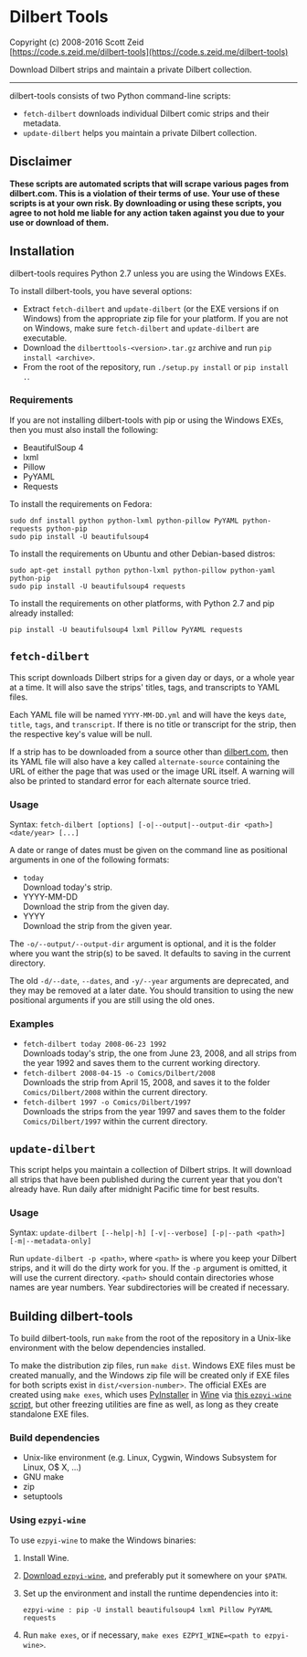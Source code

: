 Dilbert Tools  
=============

Copyright (c) 2008-2016 Scott Zeid  
[https://code.s.zeid.me/dilbert-tools](https://code.s.zeid.me/dilbert-tools)  

Download Dilbert strips and maintain a private Dilbert collection.

- - - -

dilbert-tools consists of two Python command-line scripts:

* `fetch-dilbert` downloads individual Dilbert comic strips and their
  metadata.
* `update-dilbert` helps you maintain a private Dilbert collection.


Disclaimer
----------

**These scripts are automated scripts that will scrape various pages from
  dilbert.com.  This is a violation of their terms of use.  Your use of
  these scripts is at your own risk.  By downloading or using these
  scripts, you agree to not hold me liable for any action taken against
  you due to your use or download of them.**


Installation
------------

dilbert-tools requires Python 2.7 unless you are using the Windows EXEs.

To install dilbert-tools, you have several options:

* Extract `fetch-dilbert` and `update-dilbert` (or the EXE versions if on
  Windows) from the appropriate zip file for your platform.  If you are
  not on Windows, make sure `fetch-dilbert` and `update-dilbert` are
  executable.
* Download the `dilberttools-<version>.tar.gz` archive and run
  `pip install <archive>`.
* From the root of the repository, run `./setup.py install` or `pip install .`.


### Requirements

If you are not installing dilbert-tools with pip or using the Windows EXEs,
then you must also install the following:

* BeautifulSoup 4
* lxml
* Pillow
* PyYAML
* Requests

To install the requirements on Fedora:

    sudo dnf install python python-lxml python-pillow PyYAML python-requests python-pip
    sudo pip install -U beautifulsoup4

To install the requirements on Ubuntu and other Debian-based distros:

    sudo apt-get install python python-lxml python-pillow python-yaml python-pip
    sudo pip install -U beautifulsoup4 requests

To install the requirements on other platforms, with Python 2.7 and pip
already installed:

    pip install -U beautifulsoup4 lxml Pillow PyYAML requests


`fetch-dilbert`
---------------

This script downloads Dilbert strips for a given day or days, or a whole
year at a time.  It will also save the strips' titles, tags, and transcripts
to YAML files.

Each YAML file will be named `YYYY-MM-DD.yml` and will have the keys `date`,
`title`, `tags`, and `transcript`.  If there is no title or transcript for the
strip, then the respective key's value will be null.

If a strip has to be downloaded from a source other than
[dilbert.com](http://dilbert.com/), then its YAML file will also have a key
called `alternate-source` containing the URL of either the page that was used
or the image URL itself.  A warning will also be printed to standard error for
each alternate source tried.


### Usage

Syntax:  `fetch-dilbert [options] [-o|--output|--output-dir <path>] <date/year> [...]`

A date or range of dates must be given on the command line as positional
arguments in one of the following formats:

 * `today`  
   Download today's strip.
 * YYYY-MM-DD  
   Download the strip from the given day.
 * YYYY  
   Download the strip from the given year.

The `-o/--output/--output-dir` argument is optional, and it is the folder where
you want the strip(s) to be saved.  It defaults to saving in the current
directory.

The old `-d/--date`, `--dates`, and `-y/--year` arguments are deprecated, and
they may be removed at a later date.  You should transition to using the new
positional arguments if you are still using the old ones.


### Examples

 * `fetch-dilbert today 2008-06-23 1992`  
   Downloads today's strip, the one from June 23, 2008, and all strips from the
   year 1992 and saves them to the current working directory.
 * `fetch-dilbert 2008-04-15 -o Comics/Dilbert/2008`  
   Downloads the strip from April 15, 2008, and saves it to the folder
   `Comics/Dilbert/2008` within the current directory.
 * `fetch-dilbert 1997 -o Comics/Dilbert/1997`  
   Downloads the strips from the year 1997 and saves them to the folder
   `Comics/Dilbert/1997` within the current directory.


`update-dilbert`
----------------

This script helps you maintain a collection of Dilbert strips.  It will
download all strips that have been published during the current year that
you don't already have.  Run daily after midnight Pacific time for best
results.


### Usage

Syntax:  `update-dilbert [--help|-h] [-v|--verbose] [-p|--path <path>] [-m|--metadata-only]`

Run `update-dilbert -p <path>`, where `<path>` is where you keep your Dilbert
strips, and it will do the dirty work for you.  If the `-p` argument is omitted,
it will use the current directory.  `<path>` should contain directories whose
names are year numbers.  Year subdirectories will be created if necessary.


Building dilbert-tools
----------------------

To build dilbert-tools, run `make` from the root of the repository in a
Unix-like environment with the below dependencies installed.

To make the distribution zip files, run `make dist`.  Windows EXE files must be
created manually, and the Windows zip file will be created only if EXE files
for both scripts exist in `dist/<version-number>`.  The official EXEs are
created using `make exes`, which uses [PyInstaller][PyInstaller] in [Wine][Wine]
via [this `ezpyi-wine` script][ezpyi-wine], but other freezing utilities are
fine as well, as long as they create standalone EXE files.

[PyInstaller]: http://www.pyinstaller.org/
[Wine]: https://www.winehq.org/
[ezpyi-wine]: https://code.s.zeid.me/bin/blob/master/ezpyi-wine


### Build dependencies

* Unix-like environment (e.g. Linux, Cygwin, Windows Subsystem for Linux, O$ X, ...)
* GNU make
* zip
* setuptools


### Using `ezpyi-wine`

To use `ezpyi-wine` to make the Windows binaries:

1. Install Wine.

2. [Download `ezpyi-wine`][ezpyi-wine], and preferably put it somewhere on
   your `$PATH`.

3. Set up the environment and install the runtime dependencies into it:  
   
       ezpyi-wine : pip -U install beautifulsoup4 lxml Pillow PyYAML requests

4. Run `make exes`, or if necessary, `make exes EZPYI_WINE=<path to ezpyi-wine>`.
